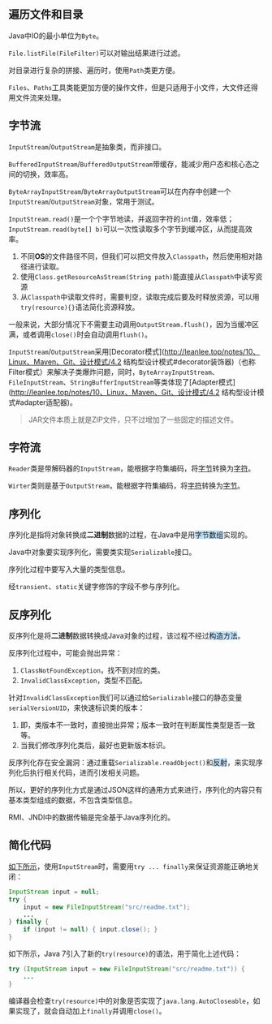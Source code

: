 ## 遍历文件和目录

Java中IO的最小单位为`Byte`。

`File.listFile(FileFilter)`可以对输出结果进行过滤。

对目录进行复杂的拼接、遍历时，使用`Path`类更方便。

`Files`、`Paths`工具类能更加方便的操作文件，但是只适用于小文件，大文件还得用文件流来处理。



## 字节流

`InputStream`/`OutputStream`是抽象类，而非接口。

`BufferedInputStream`/`BufferedOutputStream`带缓存，能减少用户态和核心态之间的切换，效率高。

`ByteArrayInputStream`/`ByteArrayOutputStream`可以在内存中创建一个`InputStream`/`OutputStream`对象，常用于测试。

`InputStream.read()`是一个个字节地读，并返回字符的`int`值，效率低；`InputStream.read(byte[] b)`可以一次性读取多个字节到缓冲区，从而提高效率。

1. 不同**OS**的文件路径不同，但我们可以把文件放入`Classpath`，然后使用相对路径进行读取。
2. 使用`Class.getResourceAsStream(String path)`能直接从`Classpath`中读写资源
3. 从`Classpath`中读取文件时，需要判空，读取完成后要及时释放资源，可以用`try(resource){}`语法简化资源释放。

一般来说，大部分情况下不需要主动调用`OutputStream.flush()`，因为当缓冲区满，或者调用`close()`时会自动调用`flush()`。

`InputStream`/`OutputStream`采用[Decorator模式](http://leanlee.top/notes/10、Linux、Maven、Git、设计模式/4.2 结构型设计模式#decorator装饰器)（也称Filter模式）来解决子类爆炸问题，同时，`ByteArrayInputStream`、`FileInputStream`、`StringBufferInputStream`等类体现了[Adapter模式](http://leanlee.top/notes/10、Linux、Maven、Git、设计模式/4.2 结构型设计模式#adapter适配器)。

> JAR文件本质上就是ZIP文件，只不过增加了一些固定的描述文件。



## 字符流

`Reader`类是带解码器的`InputStream`，能根据字符集编码，将<u>字节</u>转换为<u>字符</u>。

`Wirter`类则是基于`OutputStream`，能根据字符集编码，将<u>字符</u>转换为<u>字节</u>。



## 序列化

序列化是指将对象转换成**二进制**数据的过程，在Java中是用<span style=background:#c2e2ff>字节数组</span>实现的。

Java中对象要实现序列化，需要类实现`Serializable`接口。

序列化过程中要写入大量的类型信息。

经`transient`、`static`关键字修饰的字段不参与序列化。



## 反序列化

反序列化是将**二进制**数据转换成Java对象的过程，该过程不经过<span style=background:#c2e2ff>构造方法</span>。

反序列化过程中，可能会抛出异常：

1. `ClassNotFoundException`，找不到对应的类。
2. `InvalidClassException`，类型不匹配。

针对`InvalidClassException`我们可以通过给`Serializable`接口的静态变量`serialVersionUID`，来快速标识类的版本：

1. 即，类版本不一致时，直接抛出异常；版本一致时在判断属性类型是否一致等。
2. 当我们修改序列化类后，最好也更新版本标识。

反序列化存在安全漏洞：通过重载`Serializable.readObject()`和<span style=background:#c2e2ff>反射</span>，来实现序列化后执行相关代码，进而引发相关问题。

所以，更好的序列化方式是通过JSON这样的通用方式来进行，序列化的内容只有基本类型组成的数据，不包含类型信息。

RMI、JNDI中的数据传输是完全基于Java序列化的。



## 简化代码

[如下所示](https://www.liaoxuefeng.com/wiki/1252599548343744/1298069163343905)，使用`InputStream`时，需要用`try ... finally`来保证资源能正确地关闭：

```java
InputStream input = null;
try {
	input = new FileInputStream("src/readme.txt");
    ...
} finally {
	if (input != null) { input.close(); }
}
```

如下所示，Java 7引入了新的`try(resource)`的语法，用于简化上述代码：

```java
try (InputStream input = new FileInputStream("src/readme.txt")) {
	...
}
```

编译器会检查`try(resource)`中的对象是否实现了`java.lang.AutoCloseable`，如果实现了，就会自动加上`finally`并调用`close()`。